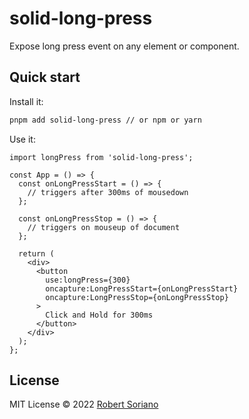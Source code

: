 # solid-long-press

Expose long press event on any element or component.

## Quick start

Install it:

```bash
pnpm add solid-long-press // or npm or yarn
```

Use it:

```tsx
import longPress from 'solid-long-press';

const App = () => {
  const onLongPressStart = () => {
    // triggers after 300ms of mousedown
  };

  const onLongPressStop = () => {
    // triggers on mouseup of document
  };

  return (
    <div>
      <button
        use:longPress={300}
        oncapture:LongPressStart={onLongPressStart}
        oncapture:LongPressStop={onLongPressStop}
      >
        Click and Hold for 300ms
      </button>
    </div>
  );
};
```

## License

MIT License © 2022 [Robert Soriano](https://github.com/wobsoriano)
